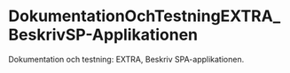 # DokumentationOchTestningEXTRA_BeskrivSP-Applikationen
Dokumentation och testning: EXTRA, Beskriv SPA-applikationen.
